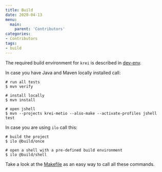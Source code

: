 ```yaml
---
title: Build
date: 2020-04-13
menu:
  main:
    parent: 'Contributors'
categories:
- Contributors
tags:
- build
---
```


The required build environment for `krei` is described in [dev-env](../dev-env).

In case you have Java and Maven locally installed call:

```shell script
# run all tests
$ mvn verify

# install locally
$ mvn install

# open jshell
$ mvn --projects krei-metio --also-make --activate-profiles jshell test
```

In case you are using `ilo` call this:

```shell script
# build the project
$ ilo @build/once

# open a shell with a pre-defined build environment
$ ilo @build/shell
```

Take a look at the [Makefile](../makefile) as an easy way to call all these commands.
